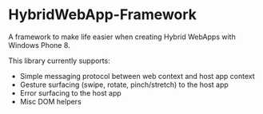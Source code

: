 HybridWebApp-Framework
======================

A framework to make life easier when creating Hybrid WebApps with Windows Phone 8.

This library currently supports:
* Simple messaging protocol between web context and host app context
* Gesture surfacing (swipe, rotate, pinch/stretch) to the host app 
* Error surfacing to the host app
* Misc DOM helpers
